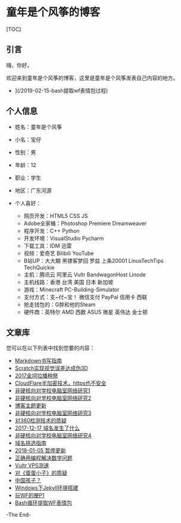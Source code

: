 # 童年是个风筝的博客

[TOC]

## 引言

嗨，你好。

欢迎来到童年是个风筝的博客，这里是童年是个风筝发表自己内容的地方。

- ](/2019-02-15-bash提取wf表情包过程)

## 个人信息

- 姓名：童年是个风筝

- 小名：宝仔

- 性别：男

- 年龄：12

- 职业：学生

- 地区：广东河源
- 个人喜好：
  - 网页开发：HTML5 CSS JS
  - Adobe全家桶：Photoshop Premiere Dreamweaver
  - 程序开发：C++ Python
  - 开发环境：VisualStudio Pycharm
  - 下载工具：IDM 迅雷
  - 视频：爱奇艺 Bilibili YouTube
  - B站UP：大大期 黑镖客梦回 罗兹 上条20001 LinusTechTips TechQuickie
  - 主机：腾讯云 阿里云 Vultr BandwagonHost Linode
  - 主机线路：香港 台湾 美国 日本 新加坡
  - 游戏：Minecraft PC-Building-Simulator
  - 支付方式：支~付~宝！ 微信支付 PayPal 信用卡 西联
  - 抢走钱包的：G胖和他的Steam
  - 硬件商：英特尔 AMD 西数 ASUS 微星 英伟达 金士顿

## 文章库

您可以在以下列表中找到您要的内容：

- [Markdown书写指南](/2017-07-30-WebStart)
- [Scratch实现视觉误差达成伪3D](/2017-08-04-视觉误差)
- [2017金坷垃播种祭](/2017-08-18-金坷垃)
- [CloudFlare半加密技术，https也不安全](/2017-11-17-https-no-safe)
- [非硬核向对学校电脑室网络研究1](/2017-12-01-how-to-play-computer-on-the-computer-class)
- [非硬核向对学校电脑室网络研究2](/2017-12-08-关于20171201期的解释和道理)
- [博客主题更新](/2017-12-12-blog-theme-update)
- [非硬核向对学校电脑室网络研究3](/2017-12-15-电脑课继续带你装逼带你飞-第三期)
- [对360检测技术的质疑](/2017-12-16-请360滚出website安全)
- [2017-12-17 域名发生了什么](/2017-12-17-关于域名无法访问的解释)
- [非硬核向对学校电脑室网络研究4](/2017-12-22-电脑课装逼技巧-第四期)
- [域名挑选指南](/2017-12-23-how-to-choose-good-domain)
- [2018-01-05 暂停更新](/2018-01-05-stop-update)
- [正确用编程解决数学问题](/2018-01-17-正确用编程解决数学题的姿势)
- [Vultr VPS测速](/2018-04-20-vultr-vps-speed-test)
- [对《蛋蛋小子》的质疑](/2018-07-06-科学的动画片《蛋蛋小子》)
- [中国孩子？](/2018-08-27-中国孩子现状)
- [Windows下Jekyll环境搭建](/2018-09-15-在Windows下折腾jekyll)
- [玩WF的梗P1](/2019-02-05-Warframe-memes-1)
- [Bash循环提取WF表情包](/2019-02-15-bash提取wf表情包过程)

-The End-

